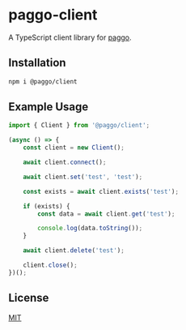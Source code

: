 # paggo-client

A TypeScript client library for [paggo](https://github.com/devhsoj/paggo).

## Installation

```bash
npm i @paggo/client
```

## Example Usage

```typescript
import { Client } from '@paggo/client';

(async () => {
    const client = new Client();

    await client.connect();

    await client.set('test', 'test');

    const exists = await client.exists('test');

    if (exists) {
        const data = await client.get('test');

        console.log(data.toString());
    }

    await client.delete('test');

    client.close();
})();
```

## License

[MIT](https://choosealicense.com/licenses/mit/)